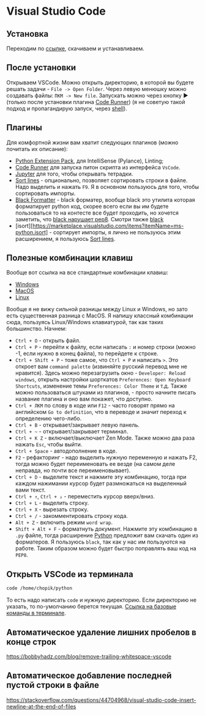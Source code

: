 # Visual Studio Code

## Установка

Переходим по [ссылке](https://code.visualstudio.com/), скачиваем и устанавливаем.

## После установки

Открываем VSCode. Можно открыть директорию, в которой вы будете решать задачи - `File -> Open Folder`. Через левую менюшку можно создавать файлы: `ПКМ -> New file`. Запускать можно через кнопку ▶️ (только после установки плагина [Code Runner](https://marketplace.visualstudio.com/items?itemName=formulahendry.code-runner)) (я не советую такой подход и пропагандирую запуск, через [shell](shell.md)).

## Плагины

Для комфортной жизни вам хватит следующих плагинов (можно почитать их описание):
- [Python Extension Pack](https://marketplace.visualstudio.com/items?itemName=donjayamanne.python-extension-pack), для IntelliSense (Pylance), Linting;
- [Code Runner](https://marketplace.visualstudio.com/items?itemName=formulahendry.code-runner) для запуска питон скрипта из интерфейса `VsCode`.
- [Jupyter](https://marketplace.visualstudio.com/items?itemName=ms-toolsai.jupyter) для того, чтобы открывать тетрадки.
- [Sort lines](https://marketplace.visualstudio.com/items?itemName=Tyriar.sort-lines) - опционально, позволяет сортировать строки в файле. Надо выделить и нажать `F9`. Я в основном пользуюсь для того, чтобы сортировать импорты.
- [Black Formatter](https://marketplace.visualstudio.com/items?itemName=ms-python.black-formatter) - black форматер, вообще black это утилита которая форматирует python код, скорее всего если вы им будете пользоваться то на контесте все будет проходить, но хочется заметить, что [black нарушает pep8](https://github.com/psf/black/issues/1178?ysclid=m0p8xjbrzq927128426). Смотри также [black](black.md)
- [isort][https://marketplace.visualstudio.com/items?itemName=ms-python.isort] - сортирует импорты, я лично не пользуюсь этим расширением, я пользуюсь [Sort lines](https://marketplace.visualstudio.com/items?itemName=Tyriar.sort-lines).

## Полезные комбинации клавиш

Вообще вот ссылка на все стандартные комбинации клавиш:
- [Windows](https://code.visualstudio.com/shortcuts/keyboard-shortcuts-windows.pdf)
- [MacOS](https://code.visualstudio.com/shortcuts/keyboard-shortcuts-macos.pdf)
- [Linux](https://code.visualstudio.com/shortcuts/keyboard-shortcuts-linux.pdf)

Вообще я не вижу сильной разницы между Linux и Windows, но зато есть существенная разница с MacOS. Я напишу классный комбинации сюда, пользуясь Linux/Windows клавиатурой, так как таких большинство. Начнем:
- `Ctrl + O` - открыть файл.
- `Ctrl + P` - перейти к файлу, если написать `:` и номер строки (можно -1, если нужно в конец файла), то перейдете к строке.
- `Ctrl + Shift + P` - тоже самое, что `Ctrl + P` и написать `>`. Это откроет вам `command palette` (извиняйте русский перевод мне не нравится). Здесь можно перезагрузить окно - `Developer: Reload windows`, открыть настройки шорткатов `Preferences: Open Keyboard Shortcuts`, изменение темы `Preferences: Color Theme` и т.д. Также можно пользоваться штуками из плагинов, - просто начните писать название плагина и оно вам покажет, что доступно.
- `Ctrl + ЛКМ` по слову в коде или `F12` - часто говорят прямо на английском `Go to definition`, что в переводе и значит переход к определению чего-либо.
- `Ctrl + B` - открывает/закрывает левую панель.
- `Ctrl + ~` - открывает/закрывает терминал.
- `Ctrl + K Z` - включает/выключает Zen Mode. Также можно два раза нажать `Esc`, чтобы выйти.
- `Ctrl + Space` - автодополнение в коде.
- `F2` - рефакторинг - надо выделить нужную переменную и нажать F2, тогда можно будет переименовать ее везде (на самом деле неправда, но почти все переименовывает).
- `Ctrl + D` - выделите текст и нажмите эту комбинацию, тогда при каждом нажимании курсор будет размножаться на выделенный вами текст.
- `Ctrl + ↑`, `Ctrl + ↓` - переместить курсор вверх/вниз.
- `Ctrl + L` - выделить строку.
- `Ctrl + X` - вырезать строку.
- `Ctrl + /` - закомментировать строку кода.
- `Alt + Z` - включить режим `word wrap`.
- `Shift + Alt + F` - форматнуть документ. Нажмите эту комбинацию в `.py` файле, тогда расширение [Python](https://marketplace.visualstudio.com/items?itemName=ms-python.python) предложит вам скачать один из форматеров. Я пользуюсь `black`, так как у нас им пользуются на работе. Таким образом можно будет быстро поправлять ваш код на `PEP8`.

## Открыть VSCode из терминала

```bash
code /home/chopik/python
```

То есть надо написать `code` и нужную директорию. Если директорию не указать, то по-умолчанию берется текущая. [Ссылка на базовые команды в терминале](terminal.md).

## Автоматическое удаление лишних пробелов в конце строк

https://bobbyhadz.com/blog/remove-trailing-whitespace-vscode

## Автоматическое добавление последней пустой строки в файле

https://stackoverflow.com/questions/44704968/visual-studio-code-insert-newline-at-the-end-of-files
